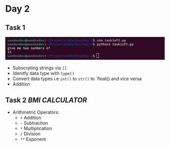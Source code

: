 # Day 2

## Task 1
<img src="task1of2.png"
     alt="Ouput" />
 * Subscrpting strings via `[]`
 * Idenitfy data type with `type()`
 * Convert data types i.e `int()` to `str()` to `float() and vice versa
 * Addition

## Task 2 _BMI CALCULATOR_
 * Arithmetric Operators:
   * `+` Addition
   * `-` Subtraction
   * `*` Multiplication
   * `/` Division
   * `**` Exponent
